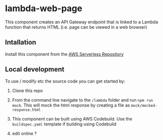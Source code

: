 # lambda-web-page

This component creates an API Gateway endpoint that is linked to a Lambda function that returns HTML (i.e. page can be viewed in a web browser)

## Intallation

Install this component from the [AWS Serverless Repository](https://serverlessrepo.aws.amazon.com/applications/arn:aws:serverlessrepo:us-east-1:526133899854:applications~lambda-web-page) 

## Local development

To use / modify etc the source code you can get started by:

1.  Clone this repo

2.  From the command line navigate to the `/lambda` folder and run `npm run mock`.  This will mock the html response by creating a file as `mock/mocked-response.html`

3.  This component can be built using AWS Codebuild.  Use the `buildspec.yaml` template if building using Codebuild

4.  edit online ?


     


